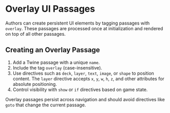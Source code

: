 # Overlay UI Passages

Authors can create persistent UI elements by tagging passages with `overlay`.
These passages are processed once at initialization and rendered on top of all
other passages.

## Creating an Overlay Passage

1. Add a Twine passage with a unique `name`.
2. Include the tag `overlay` (case-insensitive).
3. Use directives such as `deck`, `layer`, `text`, `image`, or `shape` to
   position content. The `layer` directive accepts `x`, `y`, `w`, `h`, `z`, and
   other attributes for absolute positioning.
4. Control visibility with `show` or `if` directives based on game state.

Overlay passages persist across navigation and should avoid directives like
`goto` that change the current passage.
